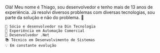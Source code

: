 Olá! Meu nome é Thiago, sou desenvolvedor e tenho mais de 13 anos de experiência. Já resolvi diversos problemas com diversas tecnologias, sou parte da solução e não do problema. 🚀

    💼 Sócio e desenvolvedor na Din Tecnologia
    👔 Experiência em Automação Comercial
    💜 Desenvolvedor .Net
    📚 Técnico em Desenvolvimento de Sistemas
    💡 Em constante evolução
